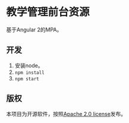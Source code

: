 # 教学管理前台资源
基于Angular 2的MPA。

## 开发
1. 安装node。
2. `npm install`
3. `npm start`

## 版权
本项目为开源软件，按照[Apache 2.0 license](http://www.apache.org/licenses/LICENSE-2.0.html)发布。
